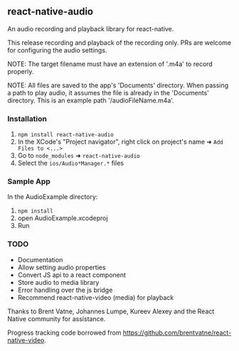 ## react-native-audio

An audio recording and playback library for react-native.

This release recording and playback of the recording only. PRs are welcome for configuring the audio settings.

NOTE: The target filename must have an extension of '.m4a' to record properly.

NOTE: All files are saved to the app's 'Documents' directory.  When passing a path to play audio, it assumes the file is already in the 'Documents' directory.  This is an example path '/audioFileName.m4a'.

### Installation

1. `npm install react-native-audio`
2. In the XCode's "Project navigator", right click on project's name ➜ `Add Files to <...>`
3. Go to `node_modules` ➜ `react-native-audio`
4. Select the `ios/Audio*Manager.*` files

### Sample App

In the AudioExample directory:

1. `npm install`
2. open AudioExample.xcodeproj
3. Run

### TODO

* Documentation
* Allow setting audio properties
* Convert JS api to a react component
* Store audio to media library
* Error handling over the js bridge
* Recommend react-native-video (media) for playback

Thanks to Brent Vatne, Johannes Lumpe, Kureev Alexey and the React Native community for assistance.

Progress tracking code borrowed from https://github.com/brentvatne/react-native-video.
